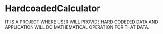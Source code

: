 # HardcoadedCalculator 
IT IS A PROJECT WHERE USER WILL PROVIDE HARD CODEDED DATA AND APPLICATION WILL DO MATHEMATICAL OPERATION FOR THAT DATA.

